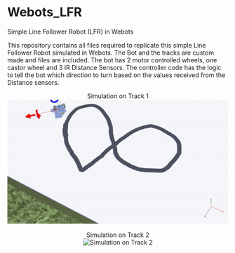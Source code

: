 # Webots_LFR
Simple Line Follower Robot (LFR) in Webots

This repository contains all files required to replicate this simple Line Follower Robot simulated in Webots.
The Bot and the tracks are custom made and files are included. The bot has 2 motor controlled wheels, one castor wheel and 3 IR Distance Sensors. The controller code has the logic to tell the bot which direction to turn based on the values received from the Distance sensors.


  
<p align="center">Simulation on Track 1<br /><img src="https://raw.githubusercontent.com/rrishabh23/Webots_LFR/main/LFR_track1.gif?raw=true" alt="Simulation on Track 1 "/></p>


<p align="center">Simulation on Track 2<br /><img src="https://raw.githubusercontent.com/rrishabh23/Webots_LFR/main/LFR_track2.gif?raw=true" alt="Simulation on Track 2 "/></p>
